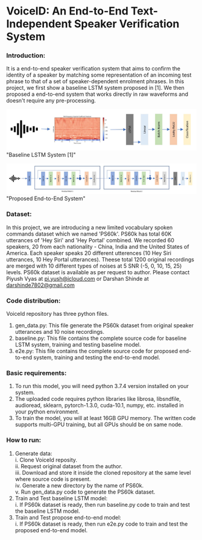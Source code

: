 # VoiceID: An End-to-End Text-Independent Speaker Verification System

### Introduction:
It is a end-to-end speaker verification system that aims to confirm the identity of a speaker by matching some representation of an incoming test phrase to that of a set of speaker-dependent enrolment phrases. In this project, we first show a baseline LSTM system proposed in [1]. We then proposed a end-to-end system that works directly in raw waveforms and doesn't require any pre-processing.

![Baseline LSTM System](images/baseline.JPG) "Baseline LSTM System [1]"

![Proposed End-to-End System](images/E2E.JPG) "Proposed End-to-End System"

### Dataset:
In this project, we are introducing a new limited vocabulary spoken commands dataset which we named 'PS60k'. PS60k has total 60K utterances of 'Hey Siri' and 'Hey Portal' combined. We recorded 60 speakers, 20 from each nationality - China, India and the United States of America. Each speaker speaks 20 different utterences (10 Hey Siri utterances, 10 Hey Portal utterances). Theese total 1200 original recordings are merged with 10 different types of noises at 5 SNR (-5, 0, 10, 15, 25) levels. PS60k dataset is available as per request to author. Please contact Piyush Vyas at pi.yush@icloud.com or Darshan Shinde at darshinde7802@gmail.com

### Code distribution:
VoiceId repository has three python files. 
1. gen_data.py: This file generate the PS60k dataset from original speaker utterances and 10 noise recordings.
2. baseline.py: This file contains the complete source code for baseline LSTM system, training and testing baseline model.
3. e2e.py: This file contains the complete source code for proposed end-to-end system, training and testing the end-to-end model.

### Basic requirements:
1. To run this model, you will need python 3.7.4 version installed on your system.
2. The uploaded code requires python libraries like librosa, libsndfile, audioread, sklearn, pytorch-1.3.0, cuda-10.1, numpy, etc. installed in your python environment.
3. To train the model, you will at least 16GB GPU memory. The written code supports multi-GPU training, but all GPUs should be on same node. 

### How to run:
1. Generate data:  
   i.   Clone VoiceId reposity.  
   ii.  Request original dataset from the author.    
   iii. Download and store it inside the cloned repository at the same level where source code is present.  
   iv.  Generate a new directory by the name of PS60k.  
   v.   Run gen_data.py code to generate the PS60k dataset.   
2. Train and Test baseline LSTM model:  
   i.   If PS60k dataset is ready, then run baseline.py code to train and test the baseline LSTM model.
3. Train and Test propose end-to-end model:  
   i.   If PS60k dataset is ready, then run e2e.py code to train and test the proposed end-to-end model.
